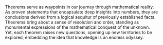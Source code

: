 
Theorems serve as waypoints in our journey through mathematical reality. As proven statements that encapsulate deep insights into numbers, they are conclusions derived from a logical sequitur of previously established facts. Theorems bring about a sense of resolution and order, standing as monumental expressions of the mathematical conquest of the unknown. Yet, each theorem raises new questions, opening up new territories to be explored, embedding the idea that knowledge is an endless odyssey.

